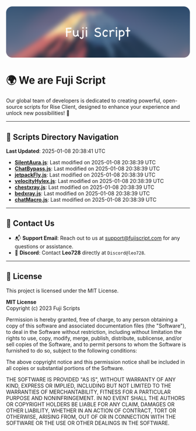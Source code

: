 ![Banner](.github/b.webp)

# 🌍 **We are Fuji Script**

Our global team of developers is dedicated to creating powerful, open-source scripts for Rise Client, designed to enhance your experience and unlock new possibilities! 🌟

---
<!-- SCRIPTS_NAVIGATION_START -->
## 📂 **Scripts Directory Navigation**

**Last Updated**: 2025-01-08 20:38:41 UTC

- **[SilentAura.js](scripts/SilentAura.js)**: Last modified on 2025-01-08 20:38:39 UTC
- **[ChatBypass.js](scripts/ChatBypass.js)**: Last modified on 2025-01-08 20:38:39 UTC
- **[jetpackFly.js](scripts/jetpackFly.js)**: Last modified on 2025-01-08 20:38:39 UTC
- **[velocityHylex.js](scripts/velocityHylex.js)**: Last modified on 2025-01-08 20:38:39 UTC
- **[chestxray.js](scripts/chestxray.js)**: Last modified on 2025-01-08 20:38:39 UTC
- **[bedxray.js](scripts/bedxray.js)**: Last modified on 2025-01-08 20:38:39 UTC
- **[chatMacro.js](scripts/chatMacro.js)**: Last modified on 2025-01-08 20:38:39 UTC

<!-- SCRIPTS_NAVIGATION_END -->

---

## 💬 **Contact Us**  
- 📬 **Support Email**: Reach out to us at [support@fujiscript.com](mailto:support@fujiscript.com) for any questions or assistance.  
- 💬 **Discord**: Contact **Leo728** directly at `Discord@leo728`.

---

## 📜 **License**

This project is licensed under the MIT License.  

**MIT License**  
Copyright (c) 2023 Fuji Scripts  

Permission is hereby granted, free of charge, to any person obtaining a copy of this software and associated documentation files (the "Software"), to deal in the Software without restriction, including without limitation the rights to use, copy, modify, merge, publish, distribute, sublicense, and/or sell copies of the Software, and to permit persons to whom the Software is furnished to do so, subject to the following conditions:  

The above copyright notice and this permission notice shall be included in all copies or substantial portions of the Software.  

THE SOFTWARE IS PROVIDED "AS IS", WITHOUT WARRANTY OF ANY KIND, EXPRESS OR IMPLIED, INCLUDING BUT NOT LIMITED TO THE WARRANTIES OF MERCHANTABILITY, FITNESS FOR A PARTICULAR PURPOSE AND NONINFRINGEMENT. IN NO EVENT SHALL THE AUTHORS OR COPYRIGHT HOLDERS BE LIABLE FOR ANY CLAIM, DAMAGES OR OTHER LIABILITY, WHETHER IN AN ACTION OF CONTRACT, TORT OR OTHERWISE, ARISING FROM, OUT OF OR IN CONNECTION WITH THE SOFTWARE OR THE USE OR OTHER DEALINGS IN THE SOFTWARE.  
